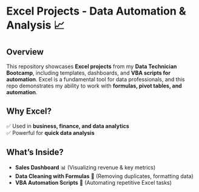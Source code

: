 # Excel Projects - Data Automation & Analysis 📈  

## Overview  
This repository showcases **Excel projects** from my **Data Technician Bootcamp**, including templates, dashboards, and **VBA scripts for automation**. Excel is a fundamental tool for data professionals, and this repo demonstrates my ability to work with **formulas, pivot tables, and automation**.  

## Why Excel?  
✅ Used in **business, finance, and data analytics**  
✅ Powerful for **quick data analysis**  

## What’s Inside?  
- **Sales Dashboard** 📊 (Visualizing revenue & key metrics)  
- **Data Cleaning with Formulas** 🧹 (Removing duplicates, formatting data)  
- **VBA Automation Scripts** 🤖 (Automating repetitive Excel tasks)  
